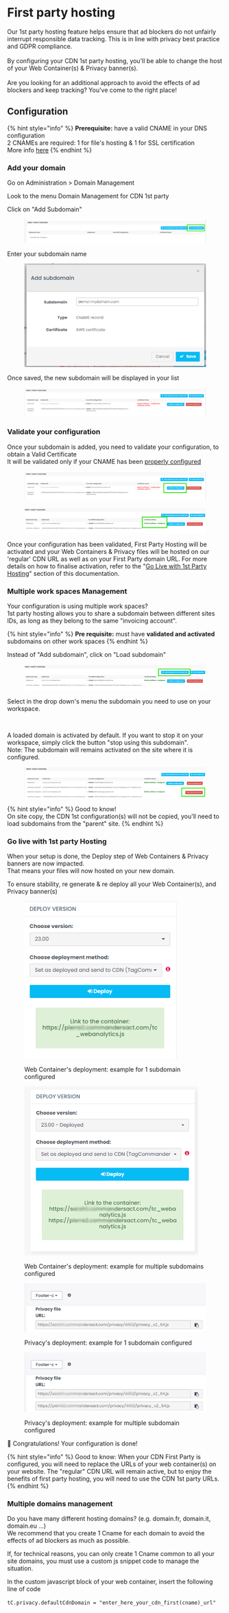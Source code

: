 # First party hosting

Our 1st party hosting feature helps ensure that ad blockers do not unfairly interrupt responsible data tracking. This is in line with privacy best practice and GDPR compliance. \
\
By configuring your CDN 1st party hosting, you'll be able to change the host of your Web Container(s) & Privacy banner(s). \
\
Are you looking for an additional approach to avoid the effects of ad blockers and keep tracking? You've come to the right place!

## Configuration

{% hint style="info" %}
**Prerequisite:** have a valid CNAME in your DNS configuration\
2 CNAMEs are required: 1 for file's hosting & 1 for SSL certification\
More info [here](cname-record.md#how-the-cname-creation-process-works)
{% endhint %}

### Add your domain

Go on Administration > Domain Management

Look to the menu Domain Management for CDN 1st party

Click on "Add Subdomain"

<figure><img src="../../../.gitbook/assets/image (613).png" alt=""><figcaption></figcaption></figure>

Enter your subdomain name

<figure><img src="../../../.gitbook/assets/image (9) (7).png" alt="" width="460"><figcaption></figcaption></figure>

Once saved, the new subdomain will be displayed in your list

<figure><img src="../../../.gitbook/assets/image (614).png" alt=""><figcaption></figcaption></figure>

### Validate your configuration

Once your subdomain is added, you need to validate your configuration, to obtain a Valid Certificate\
It will be validated only if your CNAME has been [properly configured](cname-record.md#how-the-cname-creation-process-works)

<figure><img src="../../../.gitbook/assets/image (615).png" alt=""><figcaption></figcaption></figure>

<figure><img src="../../../.gitbook/assets/image (616).png" alt=""><figcaption></figcaption></figure>

Once your configuration has been validated, First Party Hosting will be activated and your Web Containers & Privacy files will be hosted on our 'regular' CDN URL as well as on your First Party domain URL. For more details on how to finalise activation, refer to the "[Go Live with 1st Party Hosting](cdn-1st.md#go-live-with-1st-party-hosting)" section of this documentation.

### Multiple work spaces Management

Your configuration is using multiple work spaces?\
1st party hosting allows you to share a subdomain between different sites IDs, as long as they belong to the same "invoicing account".

{% hint style="info" %}
**Pre requisite:** must have **validated and activated** subdomains on other work spaces
{% endhint %}

Instead of "Add subdomain", click on "Load subdomain"

<figure><img src="../../../.gitbook/assets/image (617).png" alt=""><figcaption></figcaption></figure>

Select in the drop down's menu the subdomain you need to use on your workspace.

<figure><img src="../../../.gitbook/assets/Capture d&#x27;écran 2024-10-09 184809.png" alt=""><figcaption></figcaption></figure>

A loaded domain is activated by default. If you want to stop it on your workspace, simply click the button "stop using this subdomain". \
Note: The subdomain will remains activated on the site where it is configured.

<figure><img src="../../../.gitbook/assets/image (618).png" alt=""><figcaption></figcaption></figure>

{% hint style="info" %}
Good to know! \
On site copy, the CDN 1st configuration(s) will not be copied, you'll need to load subdomains from the "parent" site.
{% endhint %}

### Go live with 1st party Hosting

When your setup is done, the Deploy step of Web Containers & Privacy banners are now impacted.\
That means your files will now hosted on your new domain.

To ensure stability, re generate & re deploy all your Web Container(s), and Privacy banner(s)

<figure><img src="../../../.gitbook/assets/image (17).png" alt=""><figcaption><p>Web Container's deployment: example for 1 subdomain configured</p></figcaption></figure>

<figure><img src="../../../.gitbook/assets/image (18).png" alt=""><figcaption><p>Web Container's deployment: example for multiple subdomains configured</p></figcaption></figure>

<figure><img src="../../../.gitbook/assets/image (16).png" alt=""><figcaption><p>Privacy's deployment: example for 1 subdomain configured</p></figcaption></figure>

<figure><img src="../../../.gitbook/assets/image (15).png" alt=""><figcaption><p>Privacy's deployment: example for multiple subdomain configured</p></figcaption></figure>

:rocket:   Congratulations! Your configuration is done!

{% hint style="info" %}
Good to know: When your CDN First Party is configured, you will need to replace the URLs of your web container(s) on your website. The "regular" CDN URL will remain active, but to enjoy the benefits of first party hosting, you will need to use the CDN 1st party URLs.
{% endhint %}

### Multiple domains management

Do you have many different hosting domains? (e.g. domain.fr, domain.it, domain.eu ...) \
We recommend that you create 1 Cname for each domain to avoid the effects of ad blockers as much as possible.

If, for technical reasons, you can only create 1 Cname common to all your site domains, you must use a custom js snippet code to manage the situation.

In the custom javascript block of your web container, insert the following line of code

`tC.privacy.defaultCdnDomain = "enter_here_your_cdn_first(cname)_url"`

